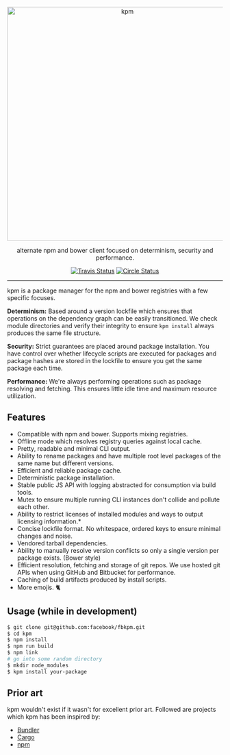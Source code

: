 <p align="center">
  <a href="https://facebook.github.io/kpm">
    <img alt="kpm" src="https://github.com/facebook/fbkpm/blob/master/assets/logo.png?raw=true" width="546">
  </a>
</p>

<p align="center">
  alternate npm and bower client focused on determinism, security and performance.
</p>

<p align="center">
  <a href="https://travis-ci.org/facebook/fbkpm"><img alt="Travis Status" src="https://travis-ci.com/facebook/fbkpm.svg?token=DxqWAqRqs3zWAF8EhBHy"></a>
  <a href="https://circleci.com/gh/facebook/fbkpm"><img alt="Circle Status" src="https://circleci.com/gh/facebook/fbkpm.svg?style=svg&circle-token=5f0a78473b0f440afb218bf2b82323cc6b3cb43f"></a>
  <!--<a href="https://ci.appveyor.com/project/facebook/fbkpm/branch/master"><img alt="Appveyor Status" src="https://ci.appveyor.com/api/projects/status/SECRET_KEY/branch/master?svg=true"></a>-->
</p>

---

kpm is a package manager for the npm and bower registries with a few specific focuses.

**Determinism:** Based around a version lockfile which ensures that operations on the
dependency graph can be easily transitioned. We check module directories and verify their
integrity to ensure `kpm install` always produces the same file structure.

**Security:** Strict guarantees are placed around package installation. You have control over
whether lifecycle scripts are executed for packages and package hashes are stored in the
lockfile to ensure you get the same package each time.

**Performance:** We're always performing operations such as package resolving and fetching. This
ensures little idle time and maximum resource utilization.

## Features

 - Compatible with npm and bower. Supports mixing registries.
 - Offline mode which resolves registry queries against local cache.
 - Pretty, readable and minimal CLI output.
 - Ability to rename packages and have multiple root level packages of the same name but different versions.
 - Efficient and reliable package cache.
 - Deterministic package installation.
 - Stable public JS API with logging abstracted for consumption via build tools.
 - Mutex to ensure multiple running CLI instances don't collide and pollute each other.
 - Ability to restrict licenses of installed modules and ways to output licensing information.*
 - Concise lockfile format. No whitespace, ordered keys to ensure minimal changes and noise.
 - Vendored tarball dependencies.
 - Ability to manually resolve version conflicts so only a single version per package exists. (Bower style)
 - Efficient resolution, fetching and storage of git repos. We use hosted git APIs when using GitHub and Bitbucket for performance.
 - Caching of build artifacts produced by install scripts.
 - More emojis. 🐈

## Usage (while in development)

```sh
$ git clone git@github.com:facebook/fbkpm.git
$ cd kpm
$ npm install
$ npm run build
$ npm link
# go into some random directory
$ mkdir node_modules
$ kpm install your-package
```

## Prior art

kpm wouldn't exist if it wasn't for excellent prior art. Followed are projects which kpm has
been inspired by:

 - [Bundler](https://github.com/bundler/bundler)
 - [Cargo](https://github.com/rust-lang/cargo)
 - [npm](https://github.com/npm/npm)
